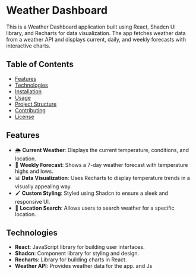 # Weather Dashboard

This is a Weather Dashboard application built using React, Shadcn UI library, and Recharts for data visualization. The app fetches weather data from a weather API and displays current, daily, and weekly forecasts with interactive charts.

## Table of Contents
- [Features](#features)
- [Technologies](#technologies)
- [Installation](#installation)
- [Usage](#usage)
- [Project Structure](#project-structure)
- [Contributing](#contributing)
- [License](#license)

## Features
- 🌦️ **Current Weather**: Displays the current temperature, conditions, and location.
- 📅 **Weekly Forecast**: Shows a 7-day weather forecast with temperature highs and lows.
- 📊 **Data Visualization**: Uses Recharts to display temperature trends in a visually appealing way.
- 🖌️ **Custom Styling**: Styled using Shadcn to ensure a sleek and responsive UI.
- 📍 **Location Search**: Allows users to search weather for a specific location.

## Technologies
- **React**: JavaScript library for building user interfaces.
- **Shadcn**: Component library for styling and design.
- **Recharts**: Library for building charts in React.
- **Weather API**: Provides weather data for the app.
  and Js